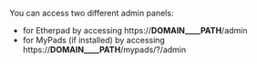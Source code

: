 You can access two different admin panels:
- for Etherpad by accessing https://__DOMAIN____PATH__/admin 
- for MyPads (if installed) by accessing https://__DOMAIN____PATH__/mypads/?/admin
